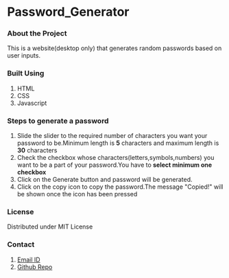 # Password_Generator

<h3>About the Project</h3>
<p>This is a website(desktop only) that generates random passwords based on user inputs.</p>

<h3>Built Using</h3>
<ol>
  <li>HTML</li>
  <li>CSS</li>
  <li>Javascript</li>
</ol>
<h3>Steps to generate a password</h3>
<ol>
<li>Slide the slider to the required number of characters you want your password to be.Minimum length is <b>5</b> characters and maximum length is <b>30</b> characters</li>
<li>Check the checkbox whose characters(letters,symbols,numbers) you want to be a part of your password.You have to <b>select minimum one checkbox</b></li>
<li>Click on the Generate button and password will be generated.</li>
<li>Click on the copy icon to copy the password.The message "Copied!" will be shown once the icon has been pressed</li>
</ol>

<h3>License</h3>
<p>Distributed under MIT License</p>

<h3>Contact</h3>
<ol>
  <li><a href="mailto:legheeya@gmail.com">Email ID</a></li>
  <li><a href="https://github.com/le-gheeya/Password_Generator_Extension">Github Repo</a></li>
</ol>
